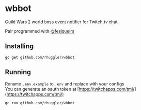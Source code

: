 # wbbot
Guild Wars 2 world boss event notifier for Twitch.tv chat

Pair programmed with [@fesiqueira](https://github.com/fesiqueira)


## Installing

`go get github.com/rhuggler/wbbot`

## Running

Rename `.env.example` to `.env` and replace with your configs  
You can generate an oauth token at [https://twitchapps.com/tmi/](https://twitchapps.com/tmi/)

`go run github.com/rhuggler/wbbot`
